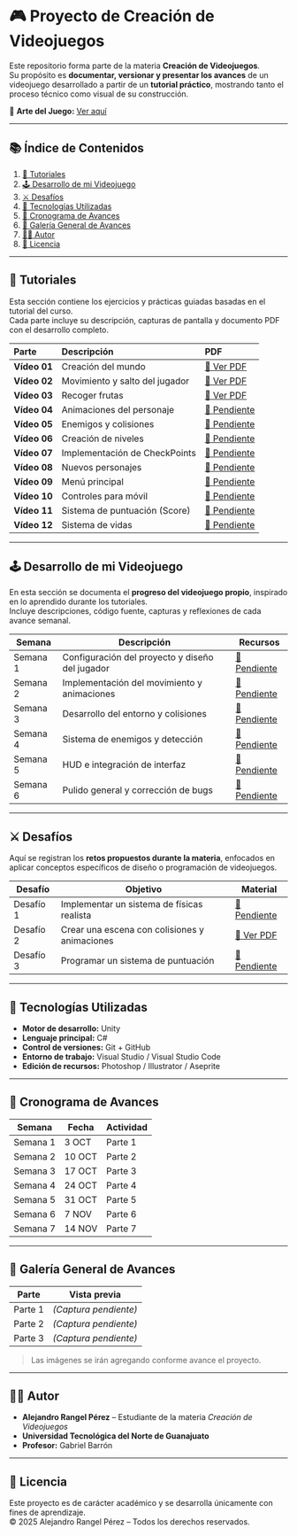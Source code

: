 # 🎮 Proyecto de Creación de Videojuegos  

Este repositorio forma parte de la materia **Creación de Videojuegos**.  
Su propósito es **documentar, versionar y presentar los avances** de un videojuego desarrollado a partir de un **tutorial práctico**, mostrando tanto el proceso técnico como visual de su construcción.  

🎨 **Arte del Juego:** [Ver aquí](url)  

---

## 📚 Índice de Contenidos  

1. [🧩 Tutoriales](#-tutoriales)  
2. [🕹️ Desarrollo de mi Videojuego](#%EF%B8%8F-desarrollo-de-mi-videojuego)  
3. [⚔️ Desafíos](#%EF%B8%8F-desafíos)  
4. [🚀 Tecnologías Utilizadas](#-tecnologías-utilizadas)  
5. [📅 Cronograma de Avances](#-cronograma-de-avances)  
6. [📸 Galería General de Avances](#-galería-general-de-avances)  
7. [👨‍🎓 Autor](#-autor)  
8. [📜 Licencia](#-licencia)  

---

## 🧩 Tutoriales  

Esta sección contiene los ejercicios y prácticas guiadas basadas en el tutorial del curso.  
Cada parte incluye su descripción, capturas de pantalla y documento PDF con el desarrollo completo.  

| Parte              | Descripción                    | PDF                                                             |
| :----------------- | :----------------------------- | :-------------------------------------------------------------- |
| **Vídeo 01**    | Creación del mundo             | [📄 Ver PDF](./Tutoriales/Video01_CreacionMundo.pdf)        |
| **Vídeo 02**    | Movimiento y salto del jugador | [📄 Ver PDF](./Tutoriales/Video_02._Movimiento_y_Salto_del_Jugador.pdf)      |
| **Vídeo 03**    | Recoger frutas                 | [📄 Ver PDF](./Tutoriales/Video03_Recoger_Fruta.pdf)        |
| **Vídeo 04**   | Animaciones del personaje      | [📄 Pendiente](./Tutoriales/Video04_AnimacionesPersonaje.pdf) |
| **Vídeo 05**    | Enemigos y colisiones          | [📄 Pendiente](./Tutoriales/Video05_Enemigos.pdf)             |
| **Vídeo 06**    | Creación de niveles            | [📄 Pendiente](./Tutoriales/Video06_Niveles.pdf)              |
| **Vídeo 07**    | Implementación de CheckPoints  | [📄 Pendiente](./Tutoriales/Video07_CheckPoint.pdf)           |
| **Vídeo 08** | Nuevos personajes              | [📄 Pendiente](./Tutoriales/Video08_NuevosPersonajes.pdf)     |
| **Vídeo 09**    | Menú principal                 | [📄 Pendiente](./Tutoriales/Video09_MenuPrincipal.pdf)        |
| **Vídeo 10**    | Controles para móvil           | [📄 Pendiente](./Tutoriales/Video10_ControlesMovil.pdf)       |
| **Vídeo 11**     | Sistema de puntuación (Score)  | [📄 Pendiente](./Tutoriales/Video11_Score.pdf)                |
| **Vídeo 12**    | Sistema de vidas               | [📄 Pendiente](./Tutoriales/Video12_Vidas.pdf)                |



---

## 🕹️ Desarrollo de mi Videojuego  

En esta sección se documenta el **progreso del videojuego propio**, inspirado en lo aprendido durante los tutoriales.  
Incluye descripciones, código fuente, capturas y reflexiones de cada avance semanal.  

| Semana | Descripción | Recursos |
|---------|--------------|-----------|
| Semana 1 | Configuración del proyecto y diseño del jugador | [📂 Pendiente](./Desarrollo%20de%20mi%20Videojuego/Semana1) |
| Semana 2 | Implementación del movimiento y animaciones | [📂 Pendiente](./Desarrollo%20de%20mi%20Videojuego/Semana2) |
| Semana 3 | Desarrollo del entorno y colisiones | [📂 Pendiente](./Desarrollo%20de%20mi%20Videojuego/Semana3) |
| Semana 4 | Sistema de enemigos y detección | [📂 Pendiente](./Desarrollo%20de%20mi%20Videojuego/Semana4) |
| Semana 5 | HUD e integración de interfaz | [📂 Pendiente](./Desarrollo%20de%20mi%20Videojuego/Semana5) |
| Semana 6 | Pulido general y corrección de bugs | [📂 Pendiente](./Desarrollo%20de%20mi%20Videojuego/Semana6) |

---

## ⚔️ Desafíos  

Aquí se registran los **retos propuestos durante la materia**, enfocados en aplicar conceptos específicos de diseño o programación de videojuegos.  

| Desafío | Objetivo | Material |
|----------|-----------|-----------|
| Desafío 1 | Implementar un sistema de físicas realista | [📄 Pendiente](./Desafios/Ejercicio_1.pdf) |
| Desafío 2 | Crear una escena con colisiones y animaciones | [📄 Ver PDF](./Desafios/Ejercicio_Practico_02.pdf) |
| Desafío 3 | Programar un sistema de puntuación | [📄 Pendiente](./Desafios/Desafio_3.pdf) |

---

## 🚀 Tecnologías Utilizadas  

- **Motor de desarrollo:** Unity  
- **Lenguaje principal:** C#  
- **Control de versiones:** Git + GitHub  
- **Entorno de trabajo:** Visual Studio / Visual Studio Code  
- **Edición de recursos:** Photoshop / Illustrator / Aseprite  

---

## 📅 Cronograma de Avances  

| Semana | Fecha | Actividad |
|---------|-------|-----------|
| Semana 1 | 3 OCT | Parte 1  |
| Semana 2 | 10 OCT | Parte 2 |
| Semana 3 | 17 OCT | Parte 3 |
| Semana 4 | 24 OCT | Parte 4 |
| Semana 5 | 31 OCT | Parte 5 |
| Semana 6 | 7 NOV | Parte 6  |
| Semana 7 | 14 NOV | Parte 7 |

---

## 📸 Galería General de Avances  

| Parte | Vista previa |
|-------|--------------|
| Parte 1 | *(Captura pendiente)* |
| Parte 2 | *(Captura pendiente)* |
| Parte 3 | *(Captura pendiente)* |

> Las imágenes se irán agregando conforme avance el proyecto.  

---

## 👨‍🎓 Autor  

- **Alejandro Rangel Pérez** – Estudiante de la materia *Creación de Videojuegos*  
- **Universidad Tecnológica del Norte de Guanajuato**  
- **Profesor:** Gabriel Barrón  

---

## 📜 Licencia  

Este proyecto es de carácter académico y se desarrolla únicamente con fines de aprendizaje.  
© 2025 Alejandro Rangel Pérez – Todos los derechos reservados.
